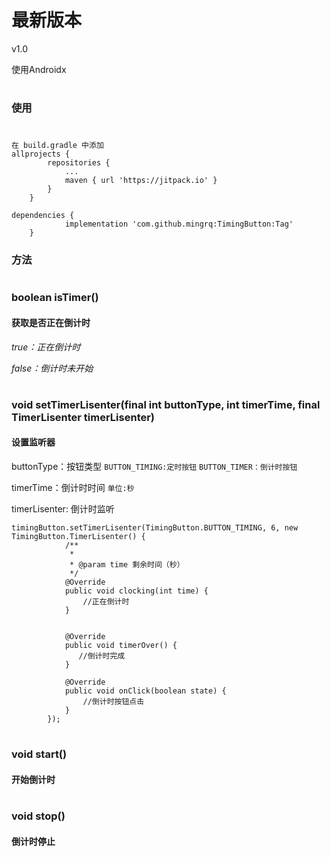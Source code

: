 # 最新版本
 v1.0

使用Androidx
#

### 使用
#
```
在 build.gradle 中添加
allprojects {
		repositories {
			...
			maven { url 'https://jitpack.io' }
		}
	}
```
```
dependencies {
	        implementation 'com.github.mingrq:TimingButton:Tag'
	}
```
### 方法
#
### boolean isTimer()

#### 获取是否正在倒计时

_true：正在倒计时_

_false：倒计时未开始_
#
### void setTimerLisenter(final int buttonType, int timerTime, final TimerLisenter timerLisenter)

#### 设置监听器
buttonType：按钮类型
``
BUTTON_TIMING:定时按钮 ``  `` BUTTON_TIMER：倒计时按钮    
``

timerTime：倒计时时间 ``单位:秒``

timerLisenter: 倒计时监听

```
timingButton.setTimerLisenter(TimingButton.BUTTON_TIMING, 6, new TimingButton.TimerLisenter() {
            /**
             * 
             * @param time 剩余时间（秒）
             */
            @Override
            public void clocking(int time) {
                //正在倒计时 
            }

            
            @Override
            public void timerOver() {
               //倒计时完成
            }

            @Override
            public void onClick(boolean state) {
                //倒计时按钮点击
            }
        });
```
#
### void start()
#### 开始倒计时
#
### void stop()  
#### 倒计时停止
